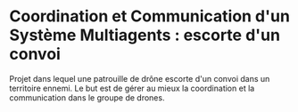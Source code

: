 # Coordination et Communication d'un Système Multiagents : escorte d'un convoi

 Projet dans lequel une patrouille de drône escorte d'un convoi dans un territoire ennemi. Le but est de gérer au mieux la coordination et la communication dans le groupe de drones.
 
